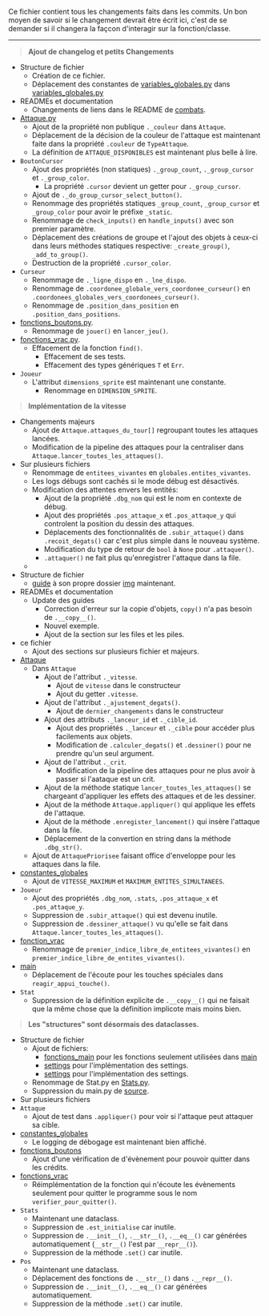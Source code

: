 Ce fichier contient tous les changements faits dans les commits.
Un bon moyen de savoir si le changement devrait être écrit ici, c'est de se demander si il changera la façcon d'interagir sur la fonction/classe.

<!--format:--
> **[message du commit]**
+ Changements majeurs
	- [Changements à la base du but du commit?]
+ Sur plusieurs fichiers:
	- [Autres changements?]
+ Structure de fichier
	- [changements sur la structure de ficher?]
+ READMEs et documentation
	- [changements dans la doc?]
+ [fichier/classe]
	- [changements...]
+ [...]


--template:--
> **[]**
+ 
	- 
-->
<!--
Nils: J'utilise l'ordre Ajout, Renommage, Déplacement, Modification, Effacement/Destruction, Autre.
-->
_____
> **Ajout de changelog et petits Changements**
+ Structure de fichier
	- Création de ce fichier.
	- Déplacement des constantes de [variables_globales.py](sources/combats/variables_globales.py) dans [variables_globales.py](sources/combats/variables_globales.py)
+ READMEs et documentation
	- Changements de liens dans le README de [combats](sources/combats/).
+ [Attaque.py](sources/combats/Attaque.py)
	- Ajout de la propriété non publique `._couleur` dans `Attaque`.
	- Déplacement de la décision de la couleur de l'attaque est maintenant faite dans la propriété `.couleur` de `TypeAttaque`.
	- La définition de `ATTAQUE_DISPONIBLES` est maintenant plus belle à lire.
+ `BoutonCursor`
	- Ajout des propriétés (non statiques) `._group_count`, `._group_cursor` et `._group_color`.
		* La propriété `.cursor` devient un getter pour `._group_cursor`.
	- Ajout de `._do_group_cursor_select_button()`.
	- Renommage des propriétés statiques `_group_count`, `_group_cursor` et `_group_color` pour avoir le préfixe `_static`.
	- Renommage de `check_inputs()` en `handle_inputs()` avec son premier paramètre.
	- Déplacement des créations de groupe et l'ajout des objets à ceux-ci dans leurs méthodes statiques respective: `_create_group()`, `_add_to_group()`.
	- Destruction de la propriété `.cursor_color`.
+ `Curseur`
	- Renommage de `._ligne_dispo` en `._lne_dispo`.
	- Renommage de `.coordonee_globale_vers_coordonee_curseur()` en `.coordonees_globales_vers_coordonees_curseur()`.
	- Renommage de `.position_dans_position` en `.position_dans_positions`.
+ [fonctions_boutons.py](sources/combats/fonctions_boutons.py).
	- Renommage de `jouer()` en `lancer_jeu()`.
+ [fonctions_vrac.py](sources/combats/fonctions_vrac.py).
	- Effacement de la fonction `find()`.
		* Effacement de ses tests.
		* Effacement des types génériques `T` et `Err`.
+ `Joueur`
	- L'attribut `dimensions_sprite` est maintenant une constante.
		* Renommage en `DIMENSION_SPRITE`.


> **Implémentation de la vitesse**
+ Changements majeurs
	- Ajout de `Attaque.attaques_du_tour[]` regroupant toutes les attaques lancées.
	- Modification de la pipeline des attaques pour la centraliser dans `Attaque.lancer_toutes_les_attaques()`.
+ Sur plusieurs fichiers
	- Renommage de `entitees_vivantes` en `globales.entites_vivantes`.
	- Les logs débugs sont cachés si le mode débug est désactivés.
	- Modification des attentes envers les entités:
		* Ajout de la propriété  `.dbg_nom` qui est le nom en contexte de débug.
		* Ajout des propriétés `.pos_attaque_x` et `.pos_attaque_y` qui controlent la position du dessin des attaques.
		* Déplacements des fonctionnalités de `.subir_attaque()` dans `.recoit_degats()` car c'est plus simple dans le nouveau système.
		* Modification du type de retour de `bool` à `None` pour `.attaquer()`.
		* `.attaquer()` ne fait plus qu'enregistrer l'attaque dans la file.
	- 
+ Structure de fichier
	- [guide](guides/) à son propre dossier [img](guides/imgs/) maintenant.
+ READMEs et documentation
	- Update des guides
		* Correction d'erreur sur la copie d'objets, `copy()` n'a pas besoin de `.__copy__()`.
		* Nouvel exemple.
		* Ajout de la section sur les files et les piles.
+ ce fichier
	- Ajout des sections sur plusieurs fichier et majeurs.
+ [Attaque](sources/combats/Attaque.py)
	* Dans `Attaque`
		- Ajout de l'attribut `._vitesse`.
			+ Ajout de `vitesse` dans le constructeur
			+ Ajout du getter `.vitesse`.
		- Ajout de l'attribut `._ajustement_degats()`.
			+ Ajout de `dernier_changements` dans le constructeur
		- Ajout des attributs `._lanceur_id` et `._cible_id`.
			+ Ajout des propriétés `._lanceur` et `._cible` pour accéder plus facilements aux objets.
			+ Modification de `.calculer_degats()` et `.dessiner()` pour ne prendre qu'un seul argument.
		- Ajout de l'attribut `._crit`.
			+ Modification de la pipeline des attaques pour ne plus avoir à passer si l'aataque est un crit.
		- Ajout de la méthode statique `lancer_toutes_les_attaques()` se chargeant d'appliquer les effets des attaques et de les dessiner.
		- Ajout de la méthode `Attaque.appliquer()` qui applique les effets de l'attaque.
		- Ajout de la méthode `.enregister_lancement()` qui insère l'attaque dans la file.
		- Déplacement de la convertion en string dans la méthode `.dbg_str()`.
	* Ajout de `AttaquePriorisee` faisant office d'enveloppe pour les attaques dans la file.
+ [constantes_globales](sources/combats/constantes_globales.py)
	- Ajout de `VITESSE_MAXIMUM` et `MAXIMUM_ENTITES_SIMULTANEES`.
+ `Joueur`
	- Ajout des propriétés `.dbg_nom`, `.stats`, `.pos_attaque_x` et `.pos_attaque_y`.
	- Suppression de `.subir_attaque()` qui est devenu inutile.
	- Suppression de `.dessiner_attaque()` vu qu'elle se fait dans `Attaque.lancer_toutes_les_attaques()`.
+ [fonction_vrac](sources/combats/fonctions_vrac.py)
	- Renommage de `premier_indice_libre_de_entitees_vivantes()` en `premier_indice_libre_de_entites_vivantes()`.
+ [main](sources/combats/main.py)
	- Déplacement de l'écoute pour les touches spéciales dans `reagir_appui_touche()`.
+ `Stat`
	- Suppression de la définition explicite de `.__copy__()` qui ne faisait que la même chose que la définition implicote mais moins bien.


> **Les "structures" sont désormais des dataclasses.**
+ Structure de fichier
	- Ajout de fichiers:
		* [fonctions_main](sources/combats/fonctions_main.py) pour les fonctions seulement utilisées dans [main](sources/combats/main.py)
		* [settings](sources/combats/settings.py) pour l'implémentation des settings.
		* [settings](sources/combats/settings.py) pour l'implémentation des settings.
	- Renommage de Stat.py en [Stats.py](sources/combats/Stats.py).
	- Suppression du main.py de [source](sources/).
+ Sur plusieurs fichiers
+ `Attaque`
	- Ajout de test dans `.appliquer()` pour voir si l'attaque peut attaquer sa cible.
+ [constantes_globales](sources/combats/constantes_globales.py)
	- Le logging de débogage est maintenant bien affiché.
+ [fonctions_boutons](sources/combats/fonctions_boutons.py)
	- Ajout d'une vérification de d'évènement pour pouvoir quitter dans les crédits.
+ [fonctions_vrac](sources/combats/fonctions_vrac.py)
	- Réimplémentation de la fonction qui n'écoute les évènements seulement pour quitter le programme sous le nom `verifier_pour_quitter()`.
+ `Stats`
	- Maintenant une dataclass.
	- Suppression de `.est_initialise` car inutile.
	- Suppression de `.__init__()`, `.__str__()`, `.__eq__()` car générées automatiquement (`__str__()` l'est par `__repr__()`).
	- Suppression de la méthode `.set()` car inutile.
	<!--On est passé de 118 à 24 ligne-->
+ `Pos`
	- Maintenant une dataclass.
	- Déplacement des fonctions de `.__str__()` dans `.__repr__()`.
	- Suppression de `.__init__()`, `.__eq__()` car générées automatiquement.
	- Suppression de la méthode `.set()` car inutile.
